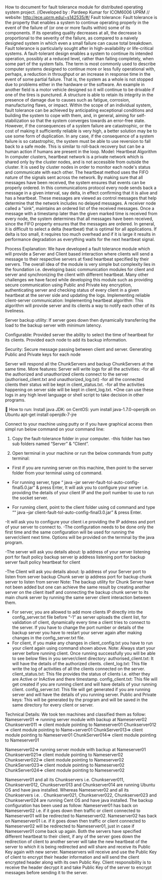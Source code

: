 How to document for fault tolerance module for distributed operating system project.
//Developed by : Pardeep Kumar for ICOM6006 UPRM
// website: http://ece.uprm.edu/~s142535/#/
Fault tolerance:
Fault tolerance is the property that enables a system to continue operating properly in the event of the failure of (or one or more faults within) some of its components. If its operating quality decreases at all, the decrease is proportional to the severity of the failure, as compared to a naively designed system in which even a small failure can cause total breakdown. Fault tolerance is particularly sought after in high-availability or life-critical systems.
A fault-tolerant design enables a system to continue its intended operation, possibly at a reduced level, rather than failing completely, when some part of the system fails. The term is most commonly used to describe computer systems designed to continue more or less fully operational with, perhaps, a reduction in throughput or an increase in response time in the event of some partial failure. That is, the system as a whole is not stopped due to problems either in the hardware or the software. An example in another field is a motor vehicle designed so it will continue to be drivable if one of the tires is punctured. A structure is able to retain its integrity in the presence of damage due to causes such as fatigue, corrosion, manufacturing flaws, or impact.
Within the scope of an individual system, fault tolerance can be achieved by anticipating exceptional conditions and building the system to cope with them, and, in general, aiming for self-stabilization so that the system converges towards an error-free state. However, if the consequences of a system failure are catastrophic, or the cost of making it sufficiently reliable is very high, a better solution may be to use some form of duplication. In any case, if the consequence of a system failure is so catastrophic, the system must be able to use reversion to fall back to a safe mode. This is similar to roll-back recovery but can be a human action if humans are present in the loop.
Model: Heartbeat Algorithm
In computer clusters, heartbeat network is a private network which is shared only by the cluster nodes, and is not accessible from outside the cluster. It is used by cluster nodes in order to monitor each node's status and communicate with each other.
The heartbeat method uses the FIFO nature of the signals sent across the network. By making sure that all messages have been received, the system ensures that events can be properly ordered.
In this communications protocol every node sends back a message in a given interval, say delta, in effect confirming that it is alive and has a heartbeat. These messages are viewed as control messages that help determine that the network includes no delayed messages. A receiver node called a "sink", maintains an ordered list of the received messages. Once a message with a timestamp later than the given marked time is received from every node, the system determines that all messages have been received, since the FIFO property ensures that the messages are ordered.
In general, it is difficult to select a delta (heartbeat) that is optimal for all applications. If delta is too small, it requires too much overhead and if it is large it results in performance degradation as everything waits for the next heartbeat signal.

Process Explanation:
We have developed a fault tolerance module which will provide a Server and Client based interaction where clients will send a message to their respective servers at fixed heartbeat specified by their servers.
The overall idea of the module is very simple but complexity lies in the foundation i.e. developing basic communication modules for client and server and synchronizing the client with different heartbeat. Many other challenges we have faced while developing this module such as providing secure communication using Public and Private key encryption, authenticating server and checking status of every client in a given heartbeat at the server side and updating the logs.
Implementing reliable client-server communication: 
Implementing heartbeat algorithm: This algorithm will provide server and its clients a way to notify each other of its liveliness.

Server backup utility: If server goes down then dynamically transferring the load to the backup server with minimum latency.

Configurable: Provided server the ability to select the time of heartbeat for its clients. Provided each node to add its backup information.

Security: Secure message passing between client and server. Generating Public and Private keys for each node 

 Server will respond all the ChunkServers and backup ChunkServers at the same time.
More features:
Server will write logs for all the activities:
-for all the authorized and unauthorized clients connect to the server (authorised_client.txt and unauthorized_log.txt)
-for all the connected clients their status will be kept in client_status.txt. 
-for all the activities happening on server side will be kept in client_log.txt. 
*One can use these logs in any high level language or shell script to take decision in other programs.


How to run:
Install java JDK:
on CentOS:
yum install java-1.7.0-openjdk
on Ubuntu
apt-get install openjdk-7-jre

Connect to your machine using putty or if you have graphical access then simpl run below command on your command line:

1. Copy the fault-tolerance folder in your computer.
	-this folder has two sub folders named “Server” & “Client”.

2.  Open terminal in your machine or run the below commands from putty terminal:
- First if you are running server on this machine, then point to the server folder from your terminal using cd command.

- For running server, type “ java –jar  server-fault-tol-auto-config-final5.0.jar”  & press Enter, It will ask you to configure your server i.e. providing the details of your client IP and the port    number to use to run the socket server.

- For running client, point to the client folder using cd command and type ““ java –jar  client-fault-tol-auto-config-final3.0.jar” & press Enter.

-It will ask you to configure your client i.e providing the IP address and port of your server to connect to.
-The configuration needs to be done only the first time and the same configuration will be used for running the server/client next time. Options will be provided on the terminal by the java program.



-The server will ask you details about:
	Ip address of your server
	listening port for fault policy
	backup server ip address
	listening port for backup server fault policy
	heartbeat for client

-The Client will ask you details about:
	Ip address of your Server
	port to listen from server
	backup Chunk server ip address
	port for backup chunk server to listen from server
Note: The backup utility for Chunk Server have not been added but one can achieve the same result by creating another server on the client itself and connecting the backup chunk server to its main chunk server by running the same server client interaction between them.
* For server, you are allowed to add more clients IP directly into the config_server.txt file before “-1” as server uploads the client list, for validation of client, dynamically every time a client tries to connect to the server. If you have to change the port number or details of the backup server you have to restart your server again after making changes in the config_server.txt file.
* For client, if you make any changes in client_config.txt you have to run your client again using command shown above.
Note: Always start your server before running client.
Once running successfully you will be able to see below files in you server/client directory:
authorised_client.txt: It will have the details of the authorized clients.
client_log.txt: This file write the log of activities of all the clients connected on the server.
client_status.txt: This file provides the status of clients i.e. either they are Active or InActive and there timestamp.
config_client.txt: This file will get created if you are running client and will have details of your running client.
config_server.txt: This file will get generated if you are running server and will have the details of you running server.
 Public and Private keys: This will be generated by the program and will be saved in the same directory for every client or server.

Technical Details:
We took ten machines and classified them as follow:
Nameserver01 => running server module with backup at Nameserver02
Chunkserver011 => client module pointing to Nameserver01
Chunkserver012 => client module pointing to Name+server01
ChunkServer013=> client module pointing to Nameserver01
ChunkServer014=> client module pointing to Nameserver01

Nameserver02=> running server module with backup at Nameserver01
Chunkserver021=> client module pointing to Nameserver02
Chunkserver022=> client module pointing to Nameserver02
ChunkServer023=> client module pointing to Nameserver02
ChunkServer024=> client module pointing to Nameserver02

Nameserver01 and all its Chunkservers i.e. Chunkserver011, Chunkserver012, Chunkserver013 and Chunkserver014 are running Ubuntu OS and have java installed.
Whereas Nameserver02 and all its Chunkservers i.e. . Chunkserver021, Chunkserver022, Chunkserver023 and Chunkserver024 are running Cent OS and have java installed.
The backup configuration has been used as follow:
Nameserver01 has back on Nameserver02 i.e. if it goes down then traffic or client connected to Nameserver01 will be redirected to Nameserver02.
Nameserver02 has back on Nameserver01 i.e. if it goes down then traffic or client connected to Nameserver02 will be redirected to Nameserver01, just in case if Nameserver01 come back up again.
Both the servers have specified different heartbeat to their client, if any of the server goes down the redirection of client to another server will take the new heartbeat of the server to which it is being redirected and will share and receive its Public Key again with new server.
Nameservers will receive and use the Public Key of client to encrypt their header information and will send the client encrypted header along with its own Public Key. Client responsibility is to receive the header decrypt it and take Public Key of the server to encrypt messages before sending it to the server.



